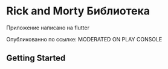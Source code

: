 # Rick and Morty Библиотека

Приложение написано на flutter

Опубликованно по ссылке: MODERATED ON PLAY CONSOLE

## Getting Started

